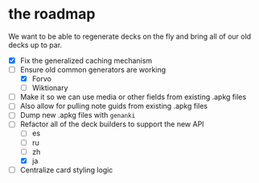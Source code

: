 # the roadmap

We want to be able to regenerate decks on the fly and bring all of our old
decks up to par.

* [X] Fix the generalized caching mechanism
* [ ] Ensure old common generators are working
  - [X] Forvo
  - [ ] Wiktionary
* [ ] Make it so we can use media or other fields from existing .apkg files
* [ ] Also allow for pulling note guids from existing .apkg files
* [ ] Dump new .apkg files with `genanki`
* [ ] Refactor all of the deck builders to support the new API
  - [ ] es
  - [ ] ru
  - [ ] zh
  - [X] ja
* [ ] Centralize card styling logic
